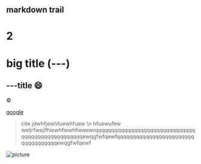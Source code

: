 markdown trail
---

# 2

big title (---)
===

---title :smile:
---

&copy;

[google](https://www.google.com/)

> cite jdwhfjewhfuewhfuew \n hfuewufew
> weljrfwejifhiewhfiewhfiewewrqqqqqqqqqqqqqqqqqqqqqqqqqqqqqqqqqqqqqqqqqqqqqqqqqqewqgfwfqewfqqqqqqqqqqqqqqqqqqqqqqqqqqqqqqqqqqqewqgfwfqewf

![picture](https://carib101.com/wp-content/uploads/2017/09/taylor_swift_big_announcements_feature.jpg)
